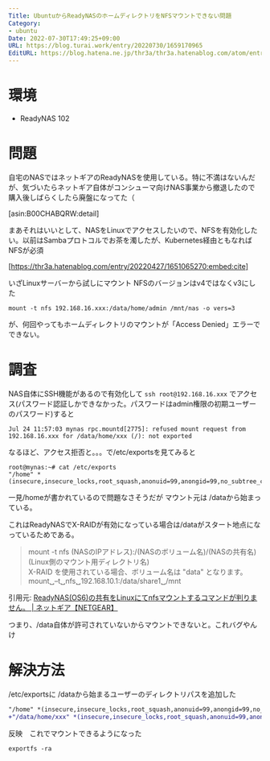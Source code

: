 ```yaml
---
Title: UbuntuからReadyNASのホームディレクトリをNFSマウントできない問題
Category:
- ubuntu
Date: 2022-07-30T17:49:25+09:00
URL: https://blog.turai.work/entry/20220730/1659170965
EditURL: https://blog.hatena.ne.jp/thr3a/thr3a.hatenablog.com/atom/entry/4207112889904241892
---
```


# 環境

- ReadyNAS 102

# 問題

自宅のNASではネットギアのReadyNASを使用している。特に不満はないんだが、気づいたらネットギア自体がコンシューマ向けNAS事業から撤退したので購入後しばらくしたら廃盤になってた（

[asin:B00CHABQRW:detail]

まあそれはいいとして、NASをLinuxでアクセスしたいので、NFSを有効化したい。以前はSambaプロトコルでお茶を濁したが、Kubernetes経由ともなればNFSが必須

[https://thr3a.hatenablog.com/entry/20220427/1651065270:embed:cite]

いざLinuxサーバーから試しにマウント NFSのバージョンはv4ではなくv3にした

```
mount -t nfs 192.168.16.xxx:/data/home/admin /mnt/nas -o vers=3
```

が、何回やってもホームディレクトリのマウントが「Access Denied」エラーでできない。

# 調査

NAS自体にSSH機能があるので有効化して `ssh root@192.168.16.xxx` でアクセス(パスワード認証しかできなかった。パスワードはadmin権限の初期ユーザーのパスワード)すると

```
Jul 24 11:57:03 mynas rpc.mountd[2775]: refused mount request from 192.168.16.xxx for /data/home/xxx (/): not exported
```

なるほど、アクセス拒否と。。。で/etc/exportsを見てみると

```
root@mynas:~# cat /etc/exports
"/home" *(insecure,insecure_locks,root_squash,anonuid=99,anongid=99,no_subtree_check,rw,sync)
```

一見/homeが書かれているので問題なさそうだが マウント元は /dataから始まっている。

これはReadyNASでX-RAIDが有効になっている場合は/dataがスタート地点になっているためである。

> mount -t nfs (NASのIPアドレス):/(NASのボリューム名)/(NASの共有名) (Linux側のマウント用ディレクトリ名)  
> X-RAID を使用されている場合、ボリューム名は "data" となります。  
> mount␣–t␣nfs␣192.168.10.1:/data/share1␣/mnt

引用元: [ReadyNAS(OS6)の共有をLinuxにてnfsマウントするコマンドが判りません。 | ネットギア【NETGEAR】](https://www.netgear.jp/faqDetail/952.html)

つまり、/data自体が許可されていないからマウントできないと。これバグやんけ

# 解決方法

/etc/exportsに /dataから始まるユーザーのディレクトリパスを追加した

```diff
"/home" *(insecure,insecure_locks,root_squash,anonuid=99,anongid=99,no_subtree_check,rw,sync)
+"/data/home/xxx" *(insecure,insecure_locks,root_squash,anonuid=99,anongid=99,no_subtree_check,rw,sync)
```

反映　これでマウントできるようになった

```
exportfs -ra
```
